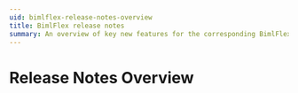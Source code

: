```yaml
---
uid: bimlflex-release-notes-overview
title: BimlFlex release notes
summary: An overview of key new features for the corresponding BimlFlex releases
---
```

# Release Notes Overview
